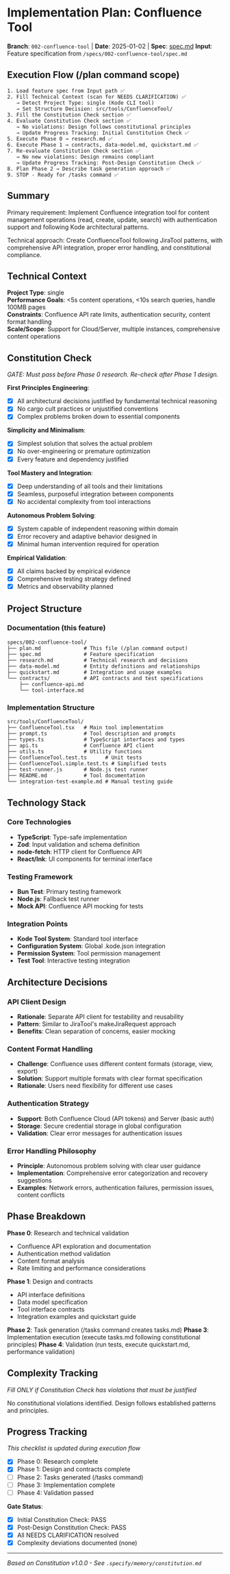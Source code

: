 # Implementation Plan: Confluence Tool

**Branch**: `002-confluence-tool` | **Date**: 2025-01-02 | **Spec**: [spec.md](./spec.md)
**Input**: Feature specification from `/specs/002-confluence-tool/spec.md`

## Execution Flow (/plan command scope)
```
1. Load feature spec from Input path ✅
2. Fill Technical Context (scan for NEEDS CLARIFICATION) ✅
   → Detect Project Type: single (Kode CLI tool)
   → Set Structure Decision: src/tools/ConfluenceTool/
3. Fill the Constitution Check section ✅
4. Evaluate Constitution Check section ✅
   → No violations: Design follows constitutional principles
   → Update Progress Tracking: Initial Constitution Check ✅
5. Execute Phase 0 → research.md ✅
6. Execute Phase 1 → contracts, data-model.md, quickstart.md ✅
7. Re-evaluate Constitution Check section ✅
   → No new violations: Design remains compliant
   → Update Progress Tracking: Post-Design Constitution Check ✅
8. Plan Phase 2 → Describe task generation approach ✅
9. STOP - Ready for /tasks command ✅
```

## Summary
Primary requirement: Implement Confluence integration tool for content management operations (read, create, update, search) with authentication support and following Kode architectural patterns.

Technical approach: Create ConfluenceTool following JiraTool patterns, with comprehensive API integration, proper error handling, and constitutional compliance.

## Technical Context

**Project Type**: single  
**Performance Goals**: <5s content operations, <10s search queries, handle 100MB pages  
**Constraints**: Confluence API rate limits, authentication security, content format handling  
**Scale/Scope**: Support for Cloud/Server, multiple instances, comprehensive content operations

## Constitution Check
*GATE: Must pass before Phase 0 research. Re-check after Phase 1 design.*

**First Principles Engineering**: 
- [x] All architectural decisions justified by fundamental technical reasoning
- [x] No cargo cult practices or unjustified conventions
- [x] Complex problems broken down to essential components

**Simplicity and Minimalism**:
- [x] Simplest solution that solves the actual problem
- [x] No over-engineering or premature optimization
- [x] Every feature and dependency justified

**Tool Mastery and Integration**:
- [x] Deep understanding of all tools and their limitations
- [x] Seamless, purposeful integration between components
- [x] No accidental complexity from tool interactions

**Autonomous Problem Solving**:
- [x] System capable of independent reasoning within domain
- [x] Error recovery and adaptive behavior designed in
- [x] Minimal human intervention required for operation

**Empirical Validation**:
- [x] All claims backed by empirical evidence
- [x] Comprehensive testing strategy defined
- [x] Metrics and observability planned

## Project Structure

### Documentation (this feature)
```
specs/002-confluence-tool/
├── plan.md              # This file (/plan command output)
├── spec.md              # Feature specification
├── research.md          # Technical research and decisions
├── data-model.md        # Entity definitions and relationships
├── quickstart.md        # Integration and usage examples
└── contracts/           # API contracts and test specifications
    ├── confluence-api.md
    └── tool-interface.md
```

### Implementation Structure
```
src/tools/ConfluenceTool/
├── ConfluenceTool.tsx   # Main tool implementation
├── prompt.ts            # Tool description and prompts
├── types.ts             # TypeScript interfaces and types
├── api.ts               # Confluence API client
├── utils.ts             # Utility functions
├── ConfluenceTool.test.ts      # Unit tests
├── ConfluenceTool.simple.test.ts # Simplified tests
├── test-runner.js       # Node.js test runner
├── README.md            # Tool documentation
└── integration-test-example.md # Manual testing guide
```

## Technology Stack

### Core Technologies
- **TypeScript**: Type-safe implementation
- **Zod**: Input validation and schema definition
- **node-fetch**: HTTP client for Confluence API
- **React/Ink**: UI components for terminal interface

### Testing Framework
- **Bun Test**: Primary testing framework
- **Node.js**: Fallback test runner
- **Mock API**: Confluence API mocking for tests

### Integration Points
- **Kode Tool System**: Standard tool interface
- **Configuration System**: Global .kode.json integration
- **Permission System**: Tool permission management
- **Test Tool**: Interactive testing integration

## Architecture Decisions

### API Client Design
- **Rationale**: Separate API client for testability and reusability
- **Pattern**: Similar to JiraTool's makeJiraRequest approach
- **Benefits**: Clean separation of concerns, easier mocking

### Content Format Handling
- **Challenge**: Confluence uses different content formats (storage, view, export)
- **Solution**: Support multiple formats with clear format specification
- **Rationale**: Users need flexibility for different use cases

### Authentication Strategy
- **Support**: Both Confluence Cloud (API tokens) and Server (basic auth)
- **Storage**: Secure credential storage in global configuration
- **Validation**: Clear error messages for authentication issues

### Error Handling Philosophy
- **Principle**: Autonomous problem solving with clear user guidance
- **Implementation**: Comprehensive error categorization and recovery suggestions
- **Examples**: Network errors, authentication failures, permission issues, content conflicts

## Phase Breakdown

**Phase 0**: Research and technical validation
- Confluence API exploration and documentation
- Authentication method validation
- Content format analysis
- Rate limiting and performance considerations

**Phase 1**: Design and contracts
- API interface definitions
- Data model specification
- Tool interface contracts
- Integration examples and quickstart guide

**Phase 2**: Task generation (/tasks command creates tasks.md)
**Phase 3**: Implementation execution (execute tasks.md following constitutional principles)
**Phase 4**: Validation (run tests, execute quickstart.md, performance validation)

## Complexity Tracking
*Fill ONLY if Constitution Check has violations that must be justified*

No constitutional violations identified. Design follows established patterns and principles.

## Progress Tracking
*This checklist is updated during execution flow*

- [x] Phase 0: Research complete
- [x] Phase 1: Design and contracts complete
- [ ] Phase 2: Tasks generated (/tasks command)
- [ ] Phase 3: Implementation complete
- [ ] Phase 4: Validation passed

**Gate Status**:
- [x] Initial Constitution Check: PASS
- [x] Post-Design Constitution Check: PASS
- [x] All NEEDS CLARIFICATION resolved
- [x] Complexity deviations documented (none)

---
*Based on Constitution v1.0.0 - See `.specify/memory/constitution.md`*
